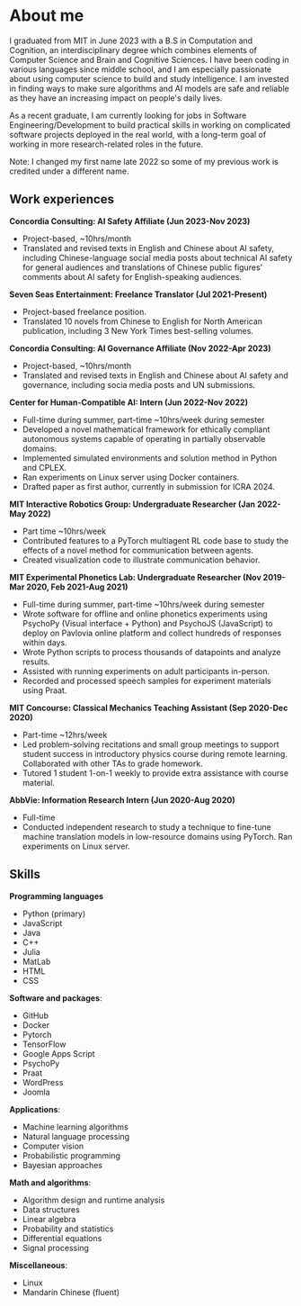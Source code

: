 # About me

I graduated from MIT in June 2023 with a B.S in Computation and Cognition, an interdisciplinary degree which combines elements of Computer Science and Brain and Cognitive Sciences. I have been coding in various languages since middle school, and I am especially passionate about using computer science to build and study intelligence. I am invested in finding ways to make sure algorithms and AI models are safe and reliable as they have an increasing impact on people's daily lives.

As a recent graduate, I am currently looking for jobs in Software Engineering/Development to build practical skills in working on complicated software projects deployed in the real world, with a long-term goal of working in more research-related roles in the future.

Note: I changed my first name late 2022 so some of my previous work is credited under a different name.


## Work experiences
**Concordia Consulting: AI Safety Affiliate (Jun 2023-Nov 2023)**
- Project-based, ~10hrs/month
- Translated and revised texts in English and Chinese about AI safety, including Chinese-language social media posts about technical AI safety for general audiences and translations of Chinese public figures' comments about AI safety for English-speaking audiences.

**Seven Seas Entertainment: Freelance Translator (Jul 2021-Present)**
- Project-based freelance position.
- Translated 10 novels from Chinese to English for North American publication, including 3 New York Times best-selling volumes.

**Concordia Consulting: AI Governance Affiliate (Nov 2022-Apr 2023)**
- Project-based, ~10hrs/month
- Translated and revised texts in English and Chinese about AI safety and governance, including socia media posts and UN submissions.

**Center for Human-Compatible AI: Intern (Jun 2022-Nov 2022)**
- Full-time during summer, part-time ~10hrs/week during semester
- Developed a novel mathematical framework for ethically compliant autonomous systems capable of operating in partially observable domains.
- Implemented simulated environments and solution method in Python and CPLEX.
- Ran experiments on Linux server using Docker containers.
- Drafted paper as first author, currently in submission for ICRA 2024.

**MIT Interactive Robotics Group: Undergraduate Researcher (Jan 2022-May 2022)**
- Part time ~10hrs/week
- Contributed features to a PyTorch multiagent RL code base to study the effects of a novel method for communication between agents.
- Created visualization code to illustrate communication behavior.

**MIT Experimental Phonetics Lab: Undergraduate Researcher (Nov 2019-Mar 2020, Feb 2021-Aug 2021)**
- Full-time during summer, part-time ~10hrs/week during semester
- Wrote software for offline and online phonetics experiments using PsychoPy (Visual interface + Python) and PsychoJS (JavaScript) to deploy on Pavlovia online platform and collect hundreds of responses within days.
- Wrote Python scripts to process thousands of datapoints and analyze results.
- Assisted with running experiments on adult participants in-person.
- Recorded and processed speech samples for experiment materials using Praat.

**MIT Concourse: Classical Mechanics Teaching Assistant (Sep 2020-Dec 2020)**
- Part-time ~12hrs/week
- Led problem-solving recitations and small group meetings to support student success in introductory physics course during remote learning. Collaborated with other TAs to grade homework.
- Tutored 1 student 1-on-1 weekly to provide extra assistance with course material.

**AbbVie: Information Research Intern (Jun 2020-Aug 2020)**
- Full-time
- Conducted independent research to study a technique to fine-tune machine translation models in low-resource domains using PyTorch. Ran experiments on Linux server.

## Skills
**Programming languages**


- Python (primary)
- JavaScript
- Java
- C++
- Julia
- MatLab
- HTML
- CSS

**Software and packages**:
- GitHub
- Docker
- Pytorch
- TensorFlow
- Google Apps Script
- PsychoPy
- Praat
- WordPress
- Joomla

**Applications**:
- Machine learning algorithms
- Natural language processing
- Computer vision
- Probabilistic programming
- Bayesian approaches

**Math and algorithms**: 
- Algorithm design and runtime analysis
- Data structures
- Linear algebra
- Probability and statistics
- Differential equations
- Signal processing

**Miscellaneous**:
- Linux
- Mandarin Chinese (fluent)
